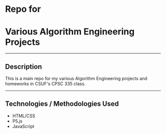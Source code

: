 # Repo for
# Various Algorithm Engineering Projects

- - - -

## Description

This is a main repo for my various Algorithm Engineering projects and homeworks in CSUF's CPSC 335 class.
- - - -

## Technologies / Methodologies Used

* HTML/CSS
* P5.js
* JavaScript
